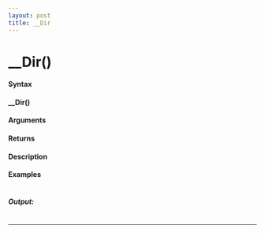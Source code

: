 ```yaml
---
layout: post
title: __Dir
---
```


# __Dir()


#### Syntax

#### __Dir()

#### Arguments

#### Returns

#### Description

#### Examples

```

```

##### Output:

```

```

---